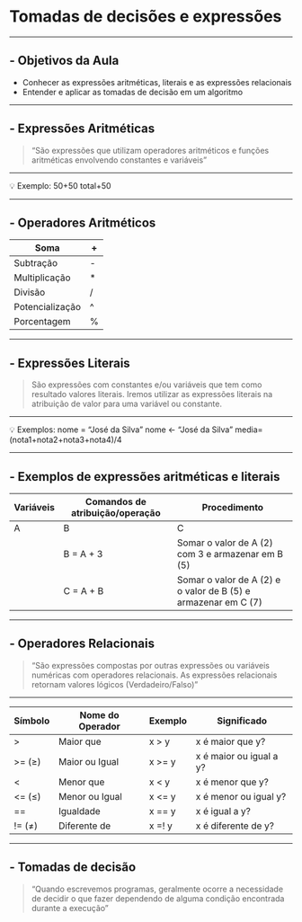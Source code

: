 # Tomadas de decisões e expressões

---------------

## - Objetivos da Aula

- Conhecer as expressões aritméticas, literais e as expressões relacionais
- Entender e aplicar as tomadas de decisão em um algoritmo

------

## - Expressões Aritméticas

> “São expressões que utilizam operadores aritméticos e funções aritméticas envolvendo constantes e variáveis”

------

<aside> 💡 Exemplo: 50+50 total+50</aside>



------

## - Operadores Aritméticos

| Soma            | +    |
| --------------- | ---- |
| Subtração       | -    |
| Multiplicação   | *    |
| Divisão         | /    |
| Potencialização | ^    |
| Porcentagem     | %    |

------

## - Expressões Literais

> São expressões com constantes e/ou variáveis que tem como resultado valores literais. Iremos utilizar as expressões literais na atribuição de valor para uma variável ou constante.

------

<aside> 💡 Exemplos: nome = “José da Silva” nome ← “José da Silva” media=(nota1+nota2+nota3+nota4)/4 </aside>



------

## - Exemplos de expressões aritméticas e literais

| Variáveis | Comandos de atribuição/operação | Procedimento                                                 |
| --------- | ------------------------------- | ------------------------------------------------------------ |
| A         | B                               | C                                                            |
|           | B = A + 3                       | Somar o valor de A (2) com 3 e armazenar em B (5)            |
|           | C = A + B                       | Somar o valor de A (2) e o valor de B (5) e armazenar em C (7) |

------

## - Operadores Relacionais

> “São expressões compostas por outras expressões ou variáveis numéricas com operadores relacionais. As expressões relacionais retornam valores lógicos (Verdadeiro/Falso)”

------

| Símbolo | Nome do Operador | Exemplo | Significado             |
| ------- | ---------------- | ------- | ----------------------- |
| >       | Maior que        | x > y   | x é maior que y?        |
| >= (≥)  | Maior ou Igual   | x >= y  | x é maior ou igual a y? |
| <       | Menor que        | x < y   | x é menor que y?        |
| <= (≤)  | Menor ou Igual   | x  <= y | x é menor ou igual y?   |
| ==      | Igualdade        | x == y  | x é igual a y?          |
| != (≠)  | Diferente de     | x =! y  | x é diferente de y?     |

------

## - Tomadas de decisão

> “Quando escrevemos programas, geralmente ocorre a necessidade de decidir o que fazer dependendo de alguma condição encontrada durante a execução”
